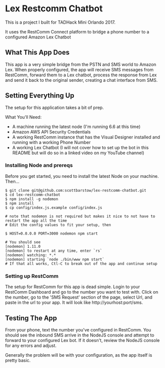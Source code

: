 # Lex Restcomm Chatbot

This is a project I built for TADHack Mini Orlando 2017.

It uses the RestComm Connect platform to bridge a phone number to a configured Amazon Lex Chatbot

## What This App Does
This app is a very simple bridge from the PSTN and SMS world to Amazon Lex. When properly configured, the app will receive SMS messages from RestComm, forward them to a Lex chatbot, process the response from Lex and send it back to the original sender, creating a chat interface from SMS.

## Setting Everything Up
The setup for this application takes a bit of prep.

What You'll Need:
- A machine running the latest node (I'm running 6.6 at this time)
- Amazon AWS API Security Credentials
- A working RestComm instance that has the Visual Designer installed and running with a working Phone Number
- A working Lex Chatbot (I will not cover how to set up the bot in this README but will do so in a linked video on my YouTube channel)

### Installing Node and prereqs
Before you get started, you need to install the latest Node on your machine.
Then...
```
$ git clone git@github.com:scottbarstow/lex-restcomm-chatbot.git
$ cd lex-restcomm-chatbot
$ npm install -g nodemon
$ npm install
$ cp config/index.js.example config/index.js

# note that nodemon is not required but makes it nice to not have to restart the app all the time
# Edit the config values to fit your setup, then

$ HOST=0.0.0.0 PORT=3000 nodemon npm start

# You should see
[nodemon] 1.11.0
[nodemon] to restart at any time, enter `rs`
[nodemon] watching: *.*
[nodemon] starting `node ./bin/www npm start`
# If that all works, Ctl-C to break out of the app and continue setup
```

### Setting up RestComm
The setup for RestComm for this app is dead simple. Login to your RestComm Dashboard and go to the number you want to test with. Click on the number, go to the 'SMS Request' section of the page, select Url, and paste in the url to your app. It will look like http://yourhost:port/sms.

## Testing The App
From your phone, text the number you've configured in RestComm. You should see the inbound SMS arrive in the NodeJS console and attempt to forward to your configured Lex bot. If it doesn't, review the NodeJS console for any errors and adjust. 

Generally the problem will be with your configuration, as the app itself is pretty basic.
